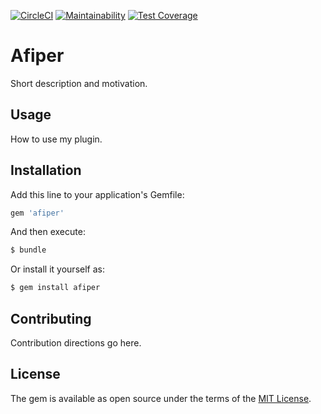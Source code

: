 [![CircleCI](https://circleci.com/gh/programandoarg/afiper.svg?style=shield)](https://circleci.com/gh/programandoarg/afiper)
[![Maintainability](https://api.codeclimate.com/v1/badges/9a7ddc4b5723beacde0d/maintainability)](https://codeclimate.com/github/programandoarg/afiper/maintainability)
[![Test Coverage](https://api.codeclimate.com/v1/badges/9a7ddc4b5723beacde0d/test_coverage)](https://codeclimate.com/github/programandoarg/afiper/test_coverage)


# Afiper
Short description and motivation.

## Usage
How to use my plugin.

## Installation
Add this line to your application's Gemfile:

```ruby
gem 'afiper'
```

And then execute:
```bash
$ bundle
```

Or install it yourself as:
```bash
$ gem install afiper
```

## Contributing
Contribution directions go here.

## License
The gem is available as open source under the terms of the [MIT License](https://opensource.org/licenses/MIT).
